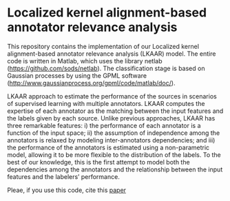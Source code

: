 # Localized kernel alignment-based annotator relevance analysis

This repository contains the implementation of our Localized kernel alignment-based annotator relevance analysis (LKAAR) model. The entire code is written in Matlab, which uses the library netlab (https://github.com/sods/netlab). The classification stage is based on Gaussian processes by using the GPML software (http://www.gaussianprocess.org/gpml/code/matlab/doc/).

LKAAR approach to estimate the performance of the sources in scenarios of supervised learning with multiple annotators. LKAAR computes the expertise of each annotator as the matching between the input features and the labels given by each source. Unlike previous approaches, LKAAR has three remarkable features: i) the performance of each annotator is a function of the input space; ii) the assumption of independence among the annotators is relaxed by modeling inter-annotators dependencies; and iii) the performance of the annotators is estimated using a non-parametric model, allowing it to be more flexible to the distribution of the labels. To the best of our knowledge, this is the first attempt to model both the dependencies among the annotators and the relationship between the input features and the labelers’ performance.

Pleae, if you use this code, cite this [paper](https://www.sciencedirect.com/science/article/pii/S0925231220316039?casa_token=Of51GiZn1LAAAAAA:xqgvDaBu7C9nDiEZ_DDs1aWvmlB_stG21NYSdQqI38aNBGcN_cagbr8h6hiFC5IPXpq9ftam)

